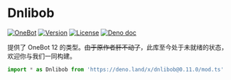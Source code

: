 # Dnlibob

[![OneBot](https://img.shields.io/badge/OneBot-12-black)](https://12.onebot.dev/)
[![Version](https://img.shields.io/github/v/tag/botuniverse/dnlibob.svg)](https://github.com/botuniverse/dnlibob/releases)
[![License](https://img.shields.io/github/license/botuniverse/dnlibob)](https://github.com/botuniverse/dnlibob/blob/main/LICENSE)
[![Deno doc](https://doc.deno.land/badge.svg)](https://doc.deno.land/https://deno.land/x/dnlibob/mod.ts)

提供了 OneBot 12 的类型。~~由于原作者肝不动了~~，此库至今处于未就绪的状态，欢迎你与我们一同构建。

```ts
import * as Dnlibob from 'https://deno.land/x/dnlibob@0.11.0/mod.ts'
```